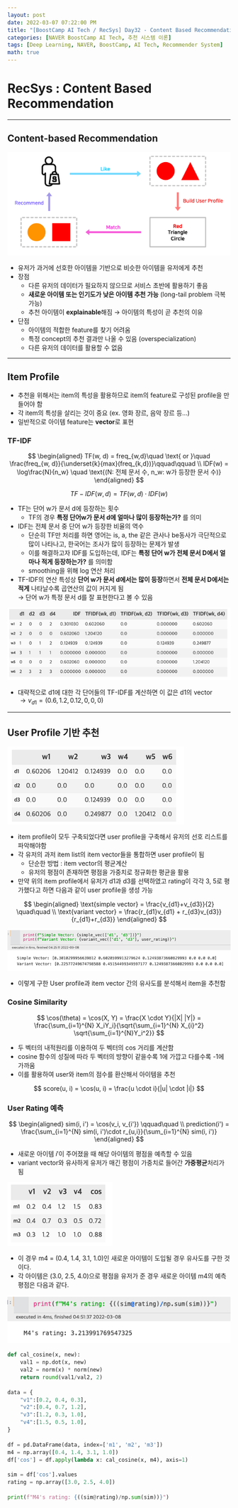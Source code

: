 ```yaml
---
layout: post
date: 2022-03-07 07:22:00 PM
title: "[BoostCamp AI Tech / RecSys] Day32 - Content Based Recommendation"
categories: [NAVER BoostCamp AI Tech, 추천 시스템 이론]
tags: [Deep Learning, NAVER, BoostCamp, AI Tech, Recommender System]
math: true
---
```

# RecSys : Content Based Recommendation

---

## Content-based Recommendation

![](/image/boostcamp/recsys/basic/cbf1.png)

- 유저가 과거에 선호한 아이템을 기반으로 비슷한 아이템을 유저에게 추천
- 장점
  - 다른 유저의 데이터가 필요하지 않으므로 서비스 초반에 활용하기 좋음
  - **새로운 아이템 또는 인기도가 낮은 아이템 추천 가능** (long-tail problem 극복가능)
  - 추천 아이템이 **explainable**해짐 $\rightarrow$ 아이템의 특성이 곧 추천의 이유
- 단점
  - 아이템의 적합한 feature를 찾기 어려움
  - 특정 concept의 추천 결과만 나올 수 있음 (overspecialization)
  - 다른 유저의 데이터를 활용할 수 없음

---

## Item Profile

- 추천을 위해서는 item의 특성을 활용하므로 item의 feature로 구성된 profile을 만들어야 함
- 각 item의 특성을 살리는 것이 중요 (ex. 영화 장르, 음악 장르 등...)
- 일반적으로 아이템 feature는 **vector**로 표현

### TF-IDF

$$
\begin{aligned}
TF(w, d) = freq_{w,d}\quad \text{ or }\quad \frac{freq_{w, d}}{\underset{k}{max}(freq_{k,d})}\qquad\qquad \\
IDF(w) = \log\frac{N}{n_w} \quad \text{(N: 전체 문서 수, n_w: w가 등장한 문서 수)}
\end{aligned}
$$

$$
TF-IDF(w,d) = TF(w,d) \cdot IDF(w)
$$

- TF는 단어 w가 문서 d에 등장하는 횟수
  - TF의 경우 **특정 단어w가 문서 d에 얼마나 많이 등장하는가?** 를 의미
- IDF는 전체 문서 중 단어 w가 등장한 비율의 역수
  - 단순히 TF만 처리를 하면 영어는 is, a, the 같은 관사나 be동사가 극단적으로 많이 나타나고, 한국어는 조사가 많이 등장하는 문제가 발생
  - 이를 해결하고자 IDF를 도입하는데, IDF는 **특정 단어 w가 전체 문서 D에서 얼마나 적게 등장하는가?** 를 의미함
  - smoothing을 위해 log 연산 처리
- TF-IDF의 연산 특성상 **단어 w가 문서 d에서는 많이 등장**하면서 **전체 문서 D에서는 적게** 나타날수록 곱연산의 값이 커지게 됨  
  $\rightarrow$ 단어 w가 특정 문서 d를 잘 표현한다고 볼 수 있음

![](/image/boostcamp/recsys/basic/tf_idf.png)

- 대략적으로 d1에 대한 각 단어들의 TF-IDF를 계산하면 이 값은 d1의 vector  
  $\rightarrow v_{d1}=(0.6, 1.2, 0.12, 0, 0, 0)$

---

## User Profile 기반 추천

![](/image/boostcamp/recsys/basic/item_profile.png)

- item profile이 모두 구축되었다면 user profile을 구축해서 유저의 선호 리스트를 파악해야함
- 각 유저의 과저 item list의 item vector들을 통합하면 user profile이 됨
  - 단순한 방법 : item vector의 평균계산
  - 유저의 평점이 존재하면 평점을 가중치로 정규화한 평균을 활용
- 만약 위의 item profile에서 유저가 d1과 d3를 선택하였고 rating이 각각 3, 5로 평가했다고 하면 다음과 같이 user profile을 생성 가능

$$
\begin{aligned}
\text{simple vector} = \frac{v_{d1}+v_{d3}}{2} \quad\quad \\
\text{variant vector} = \frac{r_{d1}v_{d1} + r_{d3}v_{d3}}{r_{d1}+r_{d3}}
\end{aligned}
$$

![](/image/boostcamp/recsys/basic/user_profile.png)

- 이렇게 구한 User profile과 item vector 간의 유사도를 분석해서 item을 추천함

### Cosine Similarity

$$
\cos(\theta) = \cos(X, Y) = \frac{X \cdot Y}{|X| |Y|} = \frac{\sum_{i=1}^{N} X_iY_i}{\sqrt{\sum_{i=1}^{N} X_{i}^2} \sqrt{\sum_{i=1}^{N}Y_i^2}}
$$

- 두 벡터의 내적원리를 이용하여 두 벡터의 cos 거리를 계산함
- cosine 함수의 성질에 따라 두 벡터의 방향이 같을수록 1에 가깝고 다를수록 -1에 가까움
- 이를 활용하여 user와 item의 점수를 환산해서 아이템을 추천
  
$$
score(u, i) = \cos(u, i) = \frac{u \cdot i}{|u| \cdot |i|}
$$

### User Rating 예측

$$
\begin{aligned}
sim(i, i') = \cos(v_i, v_{i'}) \qquad\quad \\
prediction(i') = \frac{\sum_{i=1}^{N} sim(i, i')\cdot r_{u,i}}{\sum_{i=1}^{N} sim(i, i')}
\end{aligned}
$$

- 새로운 아이템 $i'$이 주어졌을 때 해당 아이템의 평점을 예측할 수 있음
- variant vector와 유사하게 유저가 매긴 평점이 가중치로 들어간 **가중평균**처리가 됨

![](/image/boostcamp/recsys/basic/ex1.png)

- 이 경우 m4 = (0.4, 1.4, 3.1, 1.0)인 새로운 아이템이 도입될 경우 유사도를 구한 것이다.
- 각 아이템은 (3.0, 2.5, 4.0)으로 평점을 유저가 준 경우 새로운 아이템 m4의 예측 평점은 다음과 같다.

![](/image/boostcamp/recsys/basic/score_predic.png)

```python
def cal_cosine(x, new):
    val1 = np.dot(x, new)
    val2 = norm(x) * norm(new)
    return round(val1/val2, 2)

data = {
    "v1":[0.2, 0.4, 0.3],
    "v2":[0.4, 0.7, 1.2],
    "v3":[1.2, 0.3, 1.0],
    "v4":[1.5, 0.5, 1.0],
}

df = pd.DataFrame(data, index=['m1', 'm2', 'm3'])
m4 = np.array([0.4, 1.4, 3.1, 1.0])
df['cos'] = df.apply(lambda x: cal_cosine(x, m4), axis=1)

sim = df['cos'].values
rating = np.array([3.0, 2.5, 4.0])

print(f"M4's rating: {((sim@rating)/np.sum(sim))}")
```
